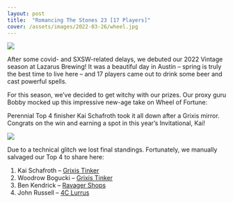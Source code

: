 ```yaml
---
layout: post
title:  "Romancing The Stones 23 [17 Players]"
cover: /assets/images/2022-03-26/wheel.jpg
---
```


![]({{site.cdn_url}}/assets/images/2022-03-26/wheel.jpg)

After some covid- and SXSW-related delays, we debuted our 2022 Vintage season at Lazarus
Brewing! It was a beautiful day in Austin – spring is truly the best time to live here –
and 17 players came out to drink some beer and cast powerful spells.

For this season, we’ve decided to get witchy with our prizes. Our proxy guru Bobby
mocked up this impressive new-age take on Wheel of Fortune:


Perennial Top 4 finisher Kai Schafroth took it all down after a Grixis mirror. Congrats
on the win and earning a spot in this year’s Invitational, Kai!

![]({{site.cdn_url}}/assets/images/2022-03-26/rts_23_kai.jpg)

Due to a technical glitch we lost final standings. Fortunately, we manually salvaged
our Top 4 to share here:

1.	Kai Schafroth – [Grixis Tinker]({{site.cdn_url}}/assets/images/2022-03-26/kai.txt)
2.	Woodrow Bogucki – [Grixis Tinker]({{site.cdn_url}}/assets/images/2022-03-26/woodrow.txt)
3.	Ben Kendrick – [Ravager Shops]({{site.cdn_url}}/assets/images/2022-03-26/ben.txt)
4.	John Russell – [4C Lurrus]({{site.cdn_url}}/assets/images/2022-03-26/john.txt)

